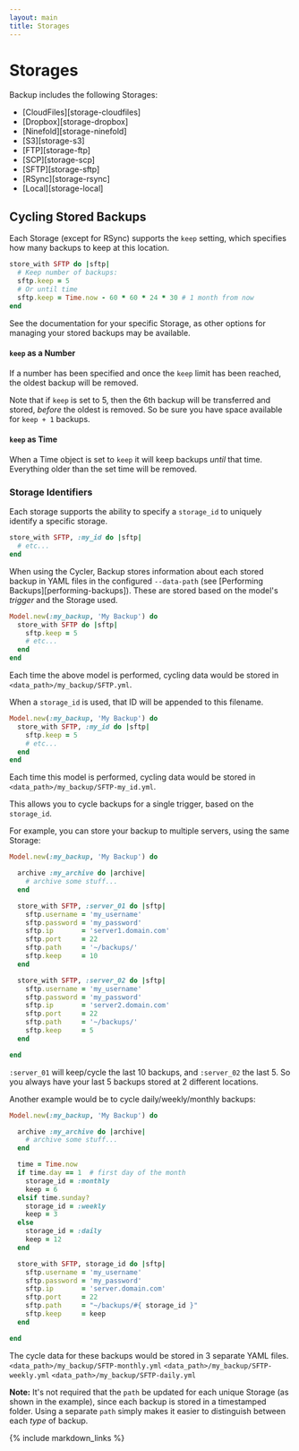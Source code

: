 ```yaml
---
layout: main
title: Storages
---
```


Storages
========

Backup includes the following Storages:

- [CloudFiles][storage-cloudfiles]
- [Dropbox][storage-dropbox]
- [Ninefold][storage-ninefold]
- [S3][storage-s3]
- [FTP][storage-ftp]
- [SCP][storage-scp]
- [SFTP][storage-sftp]
- [RSync][storage-rsync]
- [Local][storage-local]


Cycling Stored Backups
----------------------

Each Storage (except for RSync) supports the `keep` setting, which specifies how many backups to keep at this location.

``` rb
store_with SFTP do |sftp|
  # Keep number of backups:
  sftp.keep = 5
  # Or until time
  sftp.keep = Time.now - 60 * 60 * 24 * 30 # 1 month from now
end
```

See the documentation for your specific Storage, as other options for managing your stored backups may be available.

#### `keep` as a Number

If a number has been specified and once the `keep` limit has been reached, the oldest backup will be removed.

Note that if `keep` is set to 5, then the 6th backup will be transferred and stored, _before_ the oldest is removed.
So be sure you have space available for `keep + 1` backups.

#### `keep` as Time

When a Time object is set to `keep` it will keep backups _until_ that time.
Everything older than the set time will be removed.

### Storage Identifiers

Each storage supports the ability to specify a `storage_id` to uniquely identify a specific storage.

```rb
store_with SFTP, :my_id do |sftp|
  # etc...
end
```

When using the Cycler, Backup stores information about each stored backup in YAML files in the configured `--data-path`
(see [Performing Backups][performing-backups]). These are stored based on the model's _trigger_ and the Storage used.

```rb
Model.new(:my_backup, 'My Backup') do
  store_with SFTP do |sftp|
    sftp.keep = 5
    # etc...
  end
end
```

Each time the above model is performed, cycling data would be stored in `<data_path>/my_backup/SFTP.yml`.

When a `storage_id` is used, that ID will be appended to this filename.

```rb
Model.new(:my_backup, 'My Backup') do
  store_with SFTP, :my_id do |sftp|
    sftp.keep = 5
    # etc...
  end
end
```

Each time this model is performed, cycling data would be stored in `<data_path>/my_backup/SFTP-my_id.yml`.

This allows you to cycle backups for a single trigger, based on the `storage_id`.

For example, you can store your backup to multiple servers, using the same Storage:

```rb
Model.new(:my_backup, 'My Backup') do

  archive :my_archive do |archive|
    # archive some stuff...
  end

  store_with SFTP, :server_01 do |sftp|
    sftp.username = 'my_username'
    sftp.password = 'my_password'
    sftp.ip       = 'server1.domain.com'
    sftp.port     = 22
    sftp.path     = '~/backups/'
    sftp.keep     = 10
  end

  store_with SFTP, :server_02 do |sftp|
    sftp.username = 'my_username'
    sftp.password = 'my_password'
    sftp.ip       = 'server2.domain.com'
    sftp.port     = 22
    sftp.path     = '~/backups/'
    sftp.keep     = 5
  end

end
```

`:server_01` will keep/cycle the last 10 backups, and `:server_02` the last 5. So you always have your last 5 backups
stored at 2 different locations.

Another example would be to cycle daily/weekly/monthly backups:

```rb
Model.new(:my_backup, 'My Backup') do

  archive :my_archive do |archive|
    # archive some stuff...
  end

  time = Time.now
  if time.day == 1  # first day of the month
    storage_id = :monthly
    keep = 6
  elsif time.sunday?
    storage_id = :weekly
    keep = 3
  else
    storage_id = :daily
    keep = 12
  end

  store_with SFTP, storage_id do |sftp|
    sftp.username = 'my_username'
    sftp.password = 'my_password'
    sftp.ip       = 'server.domain.com'
    sftp.port     = 22
    sftp.path     = "~/backups/#{ storage_id }"
    sftp.keep     = keep
  end

end
```

The cycle data for these backups would be stored in 3 separate YAML files.
`<data_path>/my_backup/SFTP-monthly.yml`
`<data_path>/my_backup/SFTP-weekly.yml`
`<data_path>/my_backup/SFTP-daily.yml`

**Note:** It's not required that the `path` be updated for each unique Storage (as shown in the example), since each
backup is stored in a timestamped folder. Using a separate `path` simply makes it easier to distinguish between each
_type_ of backup.


{% include markdown_links %}
